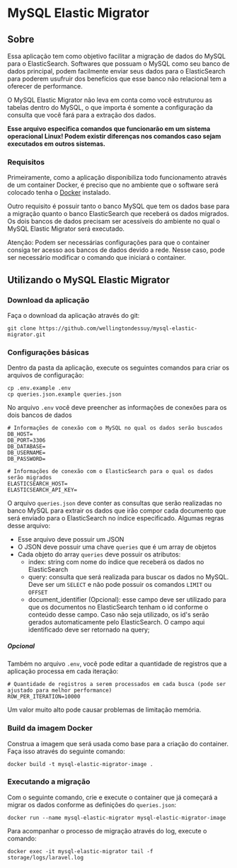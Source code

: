 # MySQL Elastic Migrator

## Sobre

Essa aplicação tem como objetivo facilitar a migração de dados do MySQL para o ElasticSearch. Softwares que possuam o MySQL como seu banco de dados principal, podem facilmente enviar seus dados para o ElasticSearch para poderem usufruir dos benefícios que esse banco não relacional tem a oferecer de performance.

O MySQL Elastic Migrator não leva em conta como você estruturou as tabelas dentro do MySQL, o que importa é somente a configuração da consulta que você fará para a extração dos dados.

**Esse arquivo especifica comandos que funcionarão em um sistema operacional Linux! Podem existir diferenças nos comandos caso sejam executados em outros sistemas.**

### Requisitos

Primeiramente, como a aplicação disponibiliza todo funcionamento através de um container Docker, é preciso que no ambiente que o software será colocado tenha o [Docker](https://www.docker.com/) instalado.

Outro requisito é possuir tanto o banco MySQL que tem os dados base para a migração quanto o banco ElasticSearch que receberá os dados migrados. Os dois bancos de dados precisam ser acessíveis do ambiente no qual o MySQL Elastic Migrator será executado.

Atenção: Podem ser necessárias configurações para que o container consiga ter acesso aos bancos de dados devido a rede. Nesse caso, pode ser necessário modificar o comando que iniciará o container.

## Utilizando o MySQL Elastic Migrator

### Download da aplicação

Faça o download da aplicação através do git:

```
git clone https://github.com/wellingtondessuy/mysql-elastic-migrator.git
```

### Configurações básicas

Dentro da pasta da aplicação, execute os seguintes comandos para criar os arquivos de configuração:

```
cp .env.example .env
cp queries.json.example queries.json
```

No arquivo `.env` você deve preencher as informações de conexões para os dois bancos de dados

```
# Informações de conexão com o MySQL no qual os dados serão buscados
DB_HOST=
DB_PORT=3306
DB_DATABASE=
DB_USERNAME=
DB_PASSWORD=

# Informações de conexão com o ElasticSearch para o qual os dados serão migrados
ELASTICSEARCH_HOST=
ELASTICSEARCH_API_KEY=
```

O arquivo `queries.json` deve conter as consultas que serão realizadas no banco MySQL para extrair os dados que irão compor cada documento que será enviado para o ElasticSearch no índice especificado. Algumas regras desse arquivo:

- Esse arquivo deve possuir um JSON
- O JSON deve possuir uma chave `queries` que é um array de objetos
- Cada objeto do array `queries` deve possuir os atributos:
    - index: string com nome do índice que receberá os dados no ElasticSearch
    - query: consulta que será realizada para buscar os dados no MySQL. Deve ser um `SELECT` e não pode possuir os comandos `LIMIT` ou `OFFSET`
    - document_identifier (Opcional): esse campo deve ser utilizado para que os documentos no ElasticSearch tenham o id conforme o conteúdo desse campo. Caso não seja utilizado, os id's serão gerados automaticamente pelo ElasticSearch. O campo aqui identificado deve ser retornado na query;

##### Opcional

Também no arquivo `.env`, você pode editar a quantidade de registros que a aplicação processa em cada iteração:

```
# Quantidade de registros a serem processados em cada busca (pode ser ajustado para melhor performance)
ROW_PER_ITERATION=10000
```

Um valor muito alto pode causar problemas de limitação memória.

### Build da imagem Docker

Construa a imagem que será usada como base para a criação do container. Faça isso através do seguinte comando:

```
docker build -t mysql-elastic-migrator-image .
```

### Executando a migração

Com o seguinte comando, crie e execute o container que já começará a migrar os dados conforme as definições do `queries.json`:

```
docker run --name mysql-elastic-migrator mysql-elastic-migrator-image
```

Para acompanhar o processo de migração através do log, execute o comando:

```
docker exec -it mysql-elastic-migrator tail -f storage/logs/laravel.log
```
